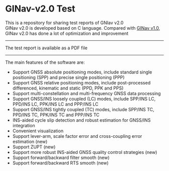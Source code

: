 # GINav-v2.0 Test
This is a repository for sharing test reports of GNIav v2.0 <br>
GINav v2.0 is developed based on C language. Compared with [GINav v1.0](https://github.com/kaichen686/GINav), GINav v2.0 has done a lot of optimization and improvement <br>
*******************************************
The test report is available as a PDF file
*******************************************

The main features of the software are: <br>
* Support GNSS absolute positioning modes, include standard single positioning (SPP) and precise single positioning (PPP) <br>
* Support GNSS relative positioning modes, include post-processed differenced, kinematic and static (PPD, PPK and PPS) <br>
* Support multi-constellation and multi-frequency GNSS data processing <br>
* Support GNSS/INS loosely coupled (LC) modes, include SPP/INS LC, PPD/INS LC, PPK/INS LC and PPP/INS LC <br>
* Support GNSS/INS tightly coupled (TC) modes, include SPP/INS TC, PPD/INS TC, PPK/INS TC and PPP/INS TC <br>
* INS-aided cycle slip detection and robust estimation for GNSS/INS integration <br>
* Convenient visualization <br>
* Support lever-arm, scale factor error and cross-coupling error estimation (new)<br>
* Support ZUPT (new)<br>
* Support more robust INS-aided GNSS quality control strategies (new)<br>
* Support forward/backward filter smooth (new)<br>
* Support forward/backward RTS smooth (new)<br>
